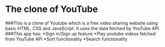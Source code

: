 # The clone of YouTube

###This is a clone of Youtube which is a free video sharing website using basic HTML, CSS and JavaScript. It uses the data fetched by YouTube API. 
###This app has:
*Sign in/Sign up feature
*Play youtube videos fetched from YouTube API
*Sort functionality
*Search functionality
